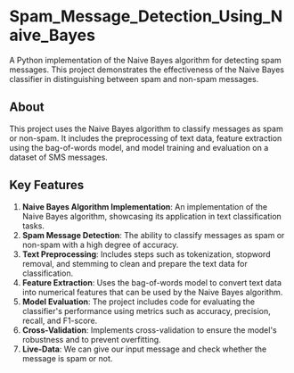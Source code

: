 # Spam_Message_Detection_Using_Naive_Bayes

A Python implementation of the Naive Bayes algorithm for detecting spam messages. This project demonstrates the effectiveness of the Naive Bayes classifier in distinguishing between spam and non-spam messages.

## About

This project uses the Naive Bayes algorithm to classify messages as spam or non-spam. It includes the preprocessing of text data, feature extraction using the bag-of-words model, and model training and evaluation on a dataset of SMS messages.

## Key Features

1. **Naive Bayes Algorithm Implementation**: An implementation of the Naive Bayes algorithm, showcasing its application in text classification tasks.
2. **Spam Message Detection**: The ability to classify messages as spam or non-spam with a high degree of accuracy.
3. **Text Preprocessing**: Includes steps such as tokenization, stopword removal, and stemming to clean and prepare the text data for classification.
4. **Feature Extraction**: Uses the bag-of-words model to convert text data into numerical features that can be used by the Naive Bayes algorithm.
5. **Model Evaluation**: The project includes code for evaluating the classifier's performance using metrics such as accuracy, precision, recall, and F1-score.
6. **Cross-Validation**: Implements cross-validation to ensure the model's robustness and to prevent overfitting.
7. **Live-Data**: We can give our input message and check whether the message is spam or not.

